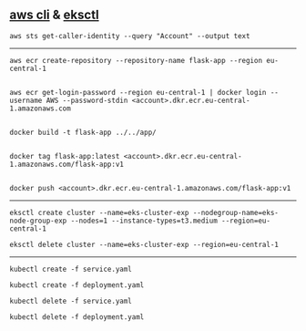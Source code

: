 ## [aws cli](https://aws.amazon.com/cli/) & [eksctl](https://eksctl.io/)


```
aws sts get-caller-identity --query "Account" --output text
```

---------------------------------------

```
aws ecr create-repository --repository-name flask-app --region eu-central-1


aws ecr get-login-password --region eu-central-1 | docker login --username AWS --password-stdin <account>.dkr.ecr.eu-central-1.amazonaws.com


docker build -t flask-app ../../app/


docker tag flask-app:latest <account>.dkr.ecr.eu-central-1.amazonaws.com/flask-app:v1


docker push <account>.dkr.ecr.eu-central-1.amazonaws.com/flask-app:v1
```

---------------------------------------

```
eksctl create cluster --name=eks-cluster-exp --nodegroup-name=eks-node-group-exp --nodes=1 --instance-types=t3.medium --region=eu-central-1
```

```
eksctl delete cluster --name=eks-cluster-exp --region=eu-central-1
```

---------------------------------------

```
kubectl create -f service.yaml

kubectl create -f deployment.yaml
```

```
kubectl delete -f service.yaml

kubectl delete -f deployment.yaml
```

